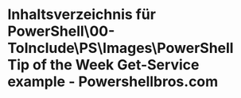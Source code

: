 # Inhaltsverzeichnis für PowerShell\00-ToInclude\PS\Images\PowerShell Tip of the Week Get-Service example - Powershellbros.com


